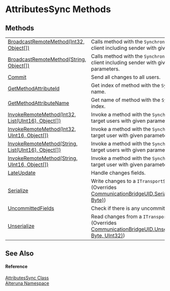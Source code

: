 # AttributesSync Methods




## Methods
<table>
<tr>
<td><a href="M_Alteruna_AttributesSync_BroadcastRemoteMethod">BroadcastRemoteMethod(Int32, Object[])</a></td>
<td>Calls method with the <code>SynchronizableMethod</code> attribute on evey client including sender with given parameters.</td></tr>
<tr>
<td><a href="M_Alteruna_AttributesSync_BroadcastRemoteMethod_1">BroadcastRemoteMethod(String, Object[])</a></td>
<td>Calls method with the <code>SynchronizableMethod</code> attribute on evey client including sender with given parameters. with given parameters.</td></tr>
<tr>
<td><a href="M_Alteruna_AttributesSync_Commit">Commit</a></td>
<td>Send all changes to all users.</td></tr>
<tr>
<td><a href="M_Alteruna_AttributesSync_GetMethodAttributeId">GetMethodAttributeId</a></td>
<td>Get index of method with the <code>SynchronizableMethod</code> attribute by name.</td></tr>
<tr>
<td><a href="M_Alteruna_AttributesSync_GetMethodAttributeName">GetMethodAttributeName</a></td>
<td>Get name of method with the <code>SynchronizableMethod</code> attribute by index.</td></tr>
<tr>
<td><a href="M_Alteruna_AttributesSync_InvokeRemoteMethod">InvokeRemoteMethod(Int32, List(UInt16), Object[])</a></td>
<td>Invoke a method with the <code>SynchronizableMethod</code> attribute on target users with given parameters.</td></tr>
<tr>
<td><a href="M_Alteruna_AttributesSync_InvokeRemoteMethod_1">InvokeRemoteMethod(Int32, UInt16, Object[])</a></td>
<td>Invoke a method with the <code>SynchronizableMethod</code> attribute on target user with given parameters.</td></tr>
<tr>
<td><a href="M_Alteruna_AttributesSync_InvokeRemoteMethod_2">InvokeRemoteMethod(String, List(UInt16), Object[])</a></td>
<td>Invoke a method with the <code>SynchronizableMethod</code> attribute on target users with given parameters.</td></tr>
<tr>
<td><a href="M_Alteruna_AttributesSync_InvokeRemoteMethod_3">InvokeRemoteMethod(String, UInt16, Object[])</a></td>
<td>Invoke a method with the <code>SynchronizableMethod</code> attribute on target user with given parameters.</td></tr>
<tr>
<td><a href="M_Alteruna_AttributesSync_LateUpdate">LateUpdate</a></td>
<td>Handle changes fields.</td></tr>
<tr>
<td><a href="M_Alteruna_AttributesSync_Serialize">Serialize</a></td>
<td>Write changes to a <code>ITransportStreamWriter</code> processor.<br />(Overrides <a href="M_Alteruna_CommunicationBridgeUID_Serialize">CommunicationBridgeUID.Serialize(ITransportStreamWriter, Byte)</a>)</td></tr>
<tr>
<td><a href="M_Alteruna_AttributesSync_UncommittedFields">UncommittedFields</a></td>
<td>Check if there is any uncommitted changes to any fields.</td></tr>
<tr>
<td><a href="M_Alteruna_AttributesSync_Unserialize">Unserialize</a></td>
<td>Read changes from a <code>ITransportStreamReader</code> processor.<br />(Overrides <a href="M_Alteruna_CommunicationBridgeUID_Unserialize">CommunicationBridgeUID.Unserialize(ITransportStreamReader, Byte, UInt32)</a>)</td></tr>
</table>

## See Also


#### Reference
<a href="T_Alteruna_AttributesSync">AttributesSync Class</a>  
<a href="N_Alteruna">Alteruna Namespace</a>  
